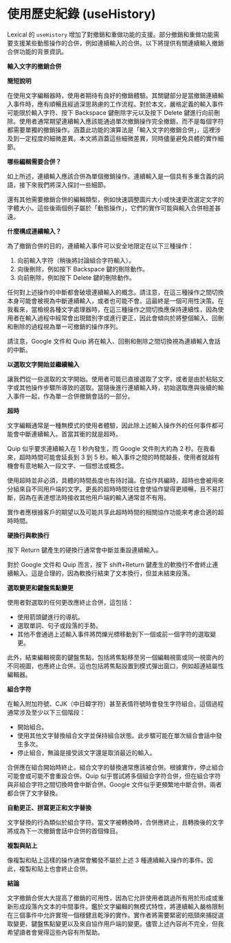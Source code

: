 # 使用歷史紀錄 (useHistory)

Lexical 的 `useHistory` 增加了對撤銷和重做功能的支援。部分撤銷和重做功能需要支援某些動態操作的合併，例如連續輸入的合併。以下將提供有關連續輸入撤銷合併功能的背景資訊。

**輸入文字的撤銷合併**

**簡短說明**

在使用文字編輯器時，使用者期待有良好的撤銷體驗。其關鍵部分是當撤銷連續輸入事件時，應有順暢且經過深思熟慮的工作流程。對於本文，嚴格定義的輸入事件可能限於輸入字符、按下 Backspace 鍵刪除字元以及按下 Delete 鍵進行向前刪除。使用者通常期望連續輸入應該能通過單次撤銷操作完全撤銷，而不是每個字符都需要單獨的撤銷操作。涵蓋此功能的演算法是「輸入文字的撤銷合併」，這裡涉及到一定程度的細微差異。本文將涵蓋這些細微差異，同時儘量避免具體的實作細節。

**哪些編輯需要合併？**

如上所述，連續輸入應該合併為單個撤銷操作。連續輸入是一個具有多重含義的詞語，接下來我們將深入探討一些細節。

還有其他需要撤銷合併的編輯類型，例如快速調整圖片大小或快速更改選定文字的字體大小。這些後兩個例子屬於「動態操作」，它們的實作可能與輸入合併相差甚遠。

**什麼構成連續輸入？**

為了撤銷合併的目的，連續輸入事件可以安全地限定在以下三種操作：

1. 向前輸入字符（稍後將討論組合字符輸入）。
2. 向後刪除，例如按下 Backspace 鍵的刪除動作。
3. 向前刪除，例如按下 Delete 鍵的刪除動作。

任何對上述操作的中斷都會破壞連續輸入的概念。請注意，在這三種操作之間切換本身可能會被視為中斷連續輸入，或者也可能不會。這最終是一個可用性決策。在我看來，當檢視各種文字處理器時，在這三種操作之間切換應保持連續性，因為使用者在輸入過程中經常會出現錯別字或進行更正，因此會傾向於將整個輸入、回刪和刪除的過程視為單一可撤銷的操作序列。

請注意，Google 文件和 Quip 將在輸入、回刪和刪除之間切換視為連續輸入會話的中斷。

**以選取文字開始並繼續輸入**

讓我們從一些選取的文字開始。使用者可能已直接選取了文字，或者是由於粘貼文字或其他操作步驟所導致的選取。當隨後進行連續輸入時，初始選取應與後續的輸入事件一起，作為單一合併撤銷會話的一部分。

**超時**

文字編輯通常是一種無模式的使用者體驗，因此除上述輸入操作外的任何事件都可能會中斷連續輸入。首當其衝的就是超時。

Quip 似乎要求連續輸入在 1 秒內發生，而 Google 文件則大約為 2 秒。在我看來，超時時間可能會延長到 3 到 5 秒。輸入事件之間的時間越長，使用者就越有機會有意地輸入一段文字、一個想法或概念。

使用超時並非必須，具體的時間長度也有待討論。在協作共編時，超時也會被用來分組來自不同用戶端的文字。更長的超時時間往往會使協作變得更順暢，且不易打斷，因為在表達想法時接收其他用戶端的輸入通常並不有用。

實作者應根據客戶的期望以及可能共享此超時時間的相關協作功能來考慮合適的超時時間。

**硬換行與軟換行**

按下 Return 鍵產生的硬換行通常會中斷並重設連續輸入。

對於 Google 文件和 Quip 而言，按下 shift+Return 鍵產生的軟換行不會終止連續輸入。這是合理的，因為軟換行結束了文本換行，但並未結束段落。

**選取變更和鍵盤焦點變更**

使用者對選取的任何更改應終止合併，這包括：

- 使用箭頭鍵進行的導航。
- 選取單詞、句子或段落的手勢。
- 其他不會通過上述輸入事件將閃爍光標移動到下一個或前一個字符的選取變更。

此外，結束編輯視窗的鍵盤焦點，包括將焦點移至另一個編輯視窗或同一視窗內的不同視圖，也應終止合併。這也包括將焦點設置到模式彈出窗口，例如超連結屬性編輯器。

**組合字符**

在輸入附加符號、CJK（中日韓字符）甚至表情符號時會發生字符組合。這個過程通常涉及至少以下三個階段：

- 開始組合。
- 使用其他文字替換組合文字並保持組合狀態。此步驟可能在單次組合會話中發生多次。
- 停止組合，無論是接受該文字還是取消最近的輸入。

合併應在組合開始時終止。組合文字的替換通常應該被合併。根據實作，停止組合可能會或可能不會重設合併。Quip 似乎嘗試將多個組合字符合併，但在組合字符與非組合字符之間切換時會中斷合併。Google 文件似乎更頻繁地中斷合併。兩者都合併了文字替換。

**自動更正、拼寫更正和文字替換**

文字替換的行為類似於組合字符。當文字被轉換時，合併應終止，且轉換後的文字將成為下一次撤銷會話中合併的首個條目。

**複製與貼上**

像複製和貼上這樣的操作通常會觸發不屬於上述 3 種連續輸入操作的事件。因此，複製和貼上也會終止合併。

**結論**

文字撤銷合併大大提高了撤銷的可用性，因為它允許使用者跳過所有用於形成或重新形成段落內文本的中間事件。鑑於文字編輯的無模式特性，將連續輸入嚴格限制在三個事件中允許實現一個穩健且乾淨的實作。實作者將需要緊密的瓶頸來捕捉選取變更、鍵盤焦點變更以及來自協作用戶端的變更。儘管上述內容尚不完全，但我希望讀者會覺得這些內容有所幫助。
